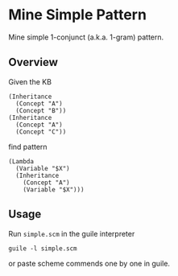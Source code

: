 # Mine Simple Pattern

Mine simple 1-conjunct (a.k.a. 1-gram) pattern.

## Overview

Given the KB
```
(Inheritance
  (Concept "A")
  (Concept "B"))
(Inheritance
  (Concept "A")
  (Concept "C"))
```
find pattern
```
(Lambda
  (Variable "$X")
  (Inheritance
    (Concept "A")
    (Variable "$X")))
```

## Usage

Run `simple.scm` in the guile interpreter

```
guile -l simple.scm
```

or paste scheme commends one by one in guile.
